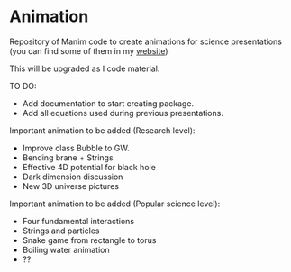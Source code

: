 # Animation
Repository of Manim code to create animations for science presentations (you can find some of them in my [website](https://panopepino.github.io/web_page/))


This will be upgraded as I code material.

TO DO:
- Add documentation to start creating package.
- Add all equations used during previous presentations.

Important animation to be added (Research level):

- Improve class Bubble to GW.
- Bending brane + Strings
- Effective 4D potential for black hole
- Dark dimension discussion
- New 3D universe pictures

Important animation to be added (Popular science level):

- Four fundamental interactions
- Strings and particles
- Snake game from rectangle to torus
- Boiling water animation
- ??


